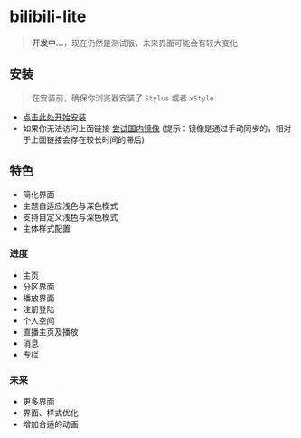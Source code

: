 # bilibili-lite

> **开发中...**，现在仍然是测试版，未来界面可能会有较大变化

## 安装

> 在安装前，确保你浏览器安装了 `Stylus` 或者 `xStyle`

- [点击此处开始安装](https://raw.githubusercontent.com/tolking/usercss/master/bilibili-lite/index.user.css)
- 如果你无法访问上面链接 [尝试国内镜像](https://gitee.com/tolking/usercss/raw/master/bilibili-lite/index.user.css) (提示：镜像是通过手动同步的，相对于上面链接会存在较长时间的滞后)

## 特色

- 简化界面
- 主题自适应浅色与深色模式
- 支持自定义浅色与深色模式
- 主体样式配置

### 进度

- 主页
- 分区界面
- 播放界面
- 注册登陆
- 个人空间
- 直播主页及播放
- 消息
- 专栏

### 未来

- 更多界面
- 界面、样式优化
- 增加合适的动画
